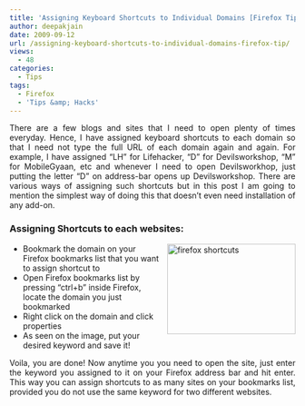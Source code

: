 ```yaml
---
title: 'Assigning Keyboard Shortcuts to Individual Domains [Firefox Tip]'
author: deepakjain
date: 2009-09-12
url: /assigning-keyboard-shortcuts-to-individual-domains-firefox-tip/
views:
  - 48
categories:
  - Tips
tags:
  - Firefox
  - 'Tips &amp; Hacks'
---
```

<p align="justify">
  There are a few blogs and sites that I need to open plenty of times everyday. Hence, I have assigned keyboard shortcuts to each domain so that I need not type the full URL of each domain again and again. For example, I have assigned “LH” for Lifehacker, “D” for Devilsworkshop, “M” for MobileGyaan, etc and whenever I need to open Devilsworkhop, just putting the letter “D” on address-bar opens up Devilsworkshop. There are various ways of assigning such shortcuts but in this post I am going to mention the simplest way of doing this that doesn’t even need installation of any add-on.
</p>

<h3 align="justify">
  Assigning Shortcuts to each websites:
</h3>

  * <div>
      <img class="wp-image-53454" style="border-bottom: 0px;border-left: 0px;margin: 0px 0px 0px 10px;border-top: 0px;border-right: 0px" border="0" alt="firefox shortcuts" align="right" src="http://cdn.devilsworkshop.org/files/2009/09/firefoxshortcuts.png" width="226" height="159" /> Bookmark the domain on your Firefox bookmarks list that you want to assign shortcut to
    </div>

  * <div>
      Open Firefox bookmarks list by pressing “ctrl+b” inside Firefox, locate the domain you just bookmarked
    </div>

  * <div>
      Right click on the domain and click properties
    </div>

  * <div>
      As seen on the image, put your desired keyword and save it!
    </div>

<p align="justify">
  Voila, you are done! Now anytime you you need to open the site, just enter the keyword you assigned to it on your Firefox address bar and hit enter. This way you can assign shortcuts to as many sites on your bookmarks list, provided you do not use the same keyword for two different websites.
</p>
